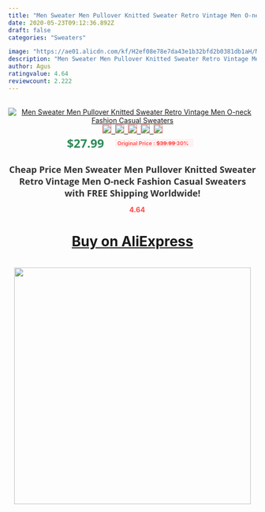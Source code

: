 ```yaml
---
title: "Men Sweater Men Pullover Knitted Sweater Retro Vintage Men O-neck Fashion Casual Sweaters"
date: 2020-05-23T09:12:36.892Z
draft: false
categories: "Sweaters"

image: "https://ae01.alicdn.com/kf/H2ef08e78e7da43e1b32bfd2b0381db1aH/Men-Sweater-Men-Pullover-Knitted-Sweater-Retro-Vintage-Men-O-neck-Fashion-Casual-Sweaters.png_220x220.png"
description: "Men Sweater Men Pullover Knitted Sweater Retro Vintage Men O-neck Fashion Casual Sweaters"
author: Agus
ratingvalue: 4.64
reviewcount: 2.222
---
```

<br>
<div style="text-align: center;">
<a href="https://s.click.aliexpress.com/e/_AV7tuD" target="_blank" rel="nofollow noopener noreferrer"><img alt="Men Sweater Men Pullover Knitted Sweater Retro Vintage Men O-neck Fashion Casual Sweaters" class="magnifier-image" src="https://ae01.alicdn.com/kf/H2ef08e78e7da43e1b32bfd2b0381db1aH/Men-Sweater-Men-Pullover-Knitted-Sweater-Retro-Vintage-Men-O-neck-Fashion-Casual-Sweaters.png_220x220.png_640x640.jpg">
<br>
<img style="border:1px solid salmon" src="https://ae01.alicdn.com/kf/H2ef08e78e7da43e1b32bfd2b0381db1aH/Men-Sweater-Men-Pullover-Knitted-Sweater-Retro-Vintage-Men-O-neck-Fashion-Casual-Sweaters.png_120x120.jpg">&nbsp;&nbsp;<img style="border:1px solid salmon" src="https://ae01.alicdn.com/kf/H77ecdce59e4c4227bd1f4c6c7b559166i/Men-Sweater-Men-Pullover-Knitted-Sweater-Retro-Vintage-Men-O-neck-Fashion-Casual-Sweaters.jpg_120x120.jpg">&nbsp;&nbsp;<img style="border:1px solid salmon" src="https://ae01.alicdn.com/kf/Hfe21a04f0b2d4a1ca3d27b3cf82b02abs/Men-Sweater-Men-Pullover-Knitted-Sweater-Retro-Vintage-Men-O-neck-Fashion-Casual-Sweaters.jpg_120x120.jpg">&nbsp;&nbsp;<img style="border:1px solid salmon" src="https://ae01.alicdn.com/kf/H1b65afed4d464096bb27c5ce6ec6b1a8y/Men-Sweater-Men-Pullover-Knitted-Sweater-Retro-Vintage-Men-O-neck-Fashion-Casual-Sweaters.jpg_120x120.jpg">&nbsp;&nbsp;<img style="border:1px solid salmon" src="https://ae01.alicdn.com/kf/He450c871835f4235a005d4c6b77941e8g/Men-Sweater-Men-Pullover-Knitted-Sweater-Retro-Vintage-Men-O-neck-Fashion-Casual-Sweaters.jpg_120x120.jpg"></a></div><br0>
<div style="text-align: center;"><span style="background-color: white; border: 0px; box-sizing: border-box; color: seagreen; display: inline-block; font-family: &quot;open sans&quot; , &quot;arial&quot; , &quot;helvetica&quot; , sans-serif , &quot;heiti&quot;; font-size: 24px; font-stretch: inherit; font-weight: 700; line-height: inherit; margin: 0px 10px 0px 0px; padding: 0px; vertical-align: middle;">$27.99 </span>
<span style="background: rgb(255 , 241 , 241); border-radius: 3px; border: 0px; box-sizing: border-box; color: #ff4747; display: inline-block; font-family: inherit; font-size: 12px; font-stretch: inherit; font-style: inherit; font-variant: inherit; font-weight: 600; line-height: inherit; margin: 0px; padding: 2px 5px; transform: scale(0.9); vertical-align: middle;">Original Price : <b style="text-decoration: line-through;">$39.99 </b> 30%&nbsp;&nbsp;</span></div>
<h1 style="color: #333333; display: inline-block; font-family: &quot;open sans&quot; , &quot;arial&quot; , &quot;helvetica&quot; , sans-serif , &quot;heiti&quot;; font-size: 18px; font-stretch: inherit; font-weight: 700; text-align: center;">Cheap Price Men Sweater Men Pullover Knitted Sweater Retro Vintage Men O-neck Fashion Casual Sweaters with FREE Shipping Worldwide!</h1>
<div style="color: #ff4747; text-align: center;">
<img src="https://4.bp.blogspot.com/-M0ZcTcb-5uY/XleCXlxnR4I/AAAAAAAAAEc/OrjgMkXV1oMQFaCRZj5HQwOCBcu3w1FegCPcBGAYYCw/s1600/star.png" style="height: 15px;">&nbsp;<b>4.64</b></div>
<div class="button_cont" align="center"><a class="buynow_a" href="https://s.click.aliexpress.com/e/_AV7tuD" target="_blank" rel="nofollow noopener noreferrer"><H1>Buy on AliExpress</H1></a></div><br>
<div class="separator" style="clear: both; text-align: center;">
<img src="https://lh3.googleusercontent.com/-pTy5HemUv9M/XlePHvY0dAI/AAAAAAAAAE4/0nX5iRUoIWY8eMW9Dpxeirr157OZliDIgCLcBGAsYHQ/s1600/badge.gif" width="480">
</div>
